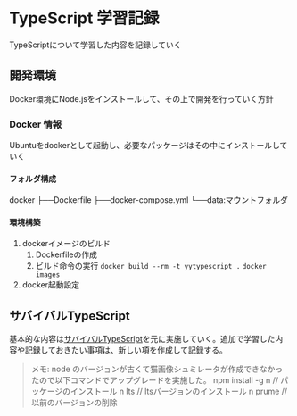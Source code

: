# TypeScript 学習記録

TypeScriptについて学習した内容を記録していく

## 開発環境

Docker環境にNode.jsをインストールして、その上で開発を行っていく方針

### Docker 情報

Ubuntuをdockerとして起動し、必要なパッケージはその中にインストールしていく

#### フォルダ構成

docker
  ├──Dockerfile
  ├──docker-compose.yml
  └──data:マウントフォルダ

#### 環境構築

1. dockerイメージのビルド
   1. Dockerfileの作成
   2. ビルド命令の実行
    `docker build --rm -t yytypescript .`
    `docker images`
2. docker起動設定

## サバイバルTypeScript

基本的な内容は[サバイバルTypeScript](https://typescriptbook.jp/)を元に実施していく。追加で学習した内容や記録しておきたい事項は、新しい項を作成して記録する。

> メモ: node のバージョンが古くて猫画像シュミレータが作成できなかったので以下コマンドでアップグレードを実施した。
> npm install -g n // パッケージのインストール
> n lts // ltsバージョンのインストール
> n prume // 以前のバージョンの削除
